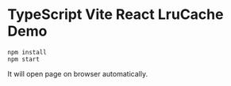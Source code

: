 TypeScript Vite React LruCache Demo
===========================

```
npm install
npm start
```

It will open page on browser automatically.
